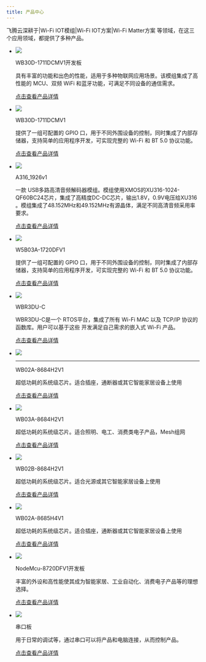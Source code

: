```yaml
---
title: 产品中心
---
```





飞腾云深耕于|Wi-Fi IOT模组|Wi-Fi IOT方案|Wi-Fi Matter方案 等领域，在这三个应用领域，都提供了多种产品。



<!-- <!DOCTYPE html>
<html lang="en">
<head>
<meta charset="UTF-8">
<meta name="viewport" content="width=device-width, initial-scale=1.0">
<title>Grid Template</title>
<link rel="stylesheet" href="../solutions/styles.css">
</head>
<body>
    <div class="grid-container" id="gridContainer">
        <div class="grid-item" onclick="window.location.href='/zh/products/8720df/W5B03A-1720DFV1/';">
            <img src="/assets/images/chanpin-tu/插座1.jpg" alt="Image 1">
            <h2>W5B03A-1720DFV1 </h2>
            <p>提供了一组可配置的 GPIO 口，用于不同外围设备的控制，同时集成了内部存储器，支持简单的应用程序开发，可实现完整的 Wi-Fi 和 BT 5.0 协议功能。</p>
        </div>
        <div  class="grid-item" onclick="window.location.href='/zh/products/8720cf/WBR3DU-C/';">
            <img src="/assets/images/chanpin-tu/8720cf.jpg" alt="Image 2">
            <h2>WBR3DU-C</h2>
            <p> WBR3DU-C是一个 RTOS平台，集成了所有 Wi-Fi MAC 以及 TCP/IP 协议的函数库。用户可以基于这些 开发满足自己需求的嵌入式 Wi-Fi 产品。</p>
        </div>
        <div class="grid-item" onclick="window.location.href='/zh/products/matter/socket1_5/';" >
            <img src="/assets/images/chanpin-tu/wb02a.jpg" alt="Image 2">
            <h2>WB02A-8684H2V1</h2>
            <p>超低功耗的系统级芯片。适合插座，通断器或其它智能家居设备上使用</p>
        </div>
        <div  class="grid-item" onclick="window.location.href='/zh/products/matter/WB03A-8684H2V1/';" >
            <img src="/assets/images/chanpin-tu/wb03a.jpg" alt="Image 2">
            <h2>WB03A-8684H2V1</h2>
            <p>超低功耗的系统级芯片。适合照明、电工、消费类电子产品，Mesh组网</p>
        </div>
        <div  class="grid-item" onclick="window.location.href='/zh/products/matter/WB02B-8684H2V1/';">
            <img src="/assets/images/chanpin-tu/wb02b.jpg" alt="Image 2">
            <h2>WB02B-8684H2V1</h2>
            <p>超低功耗的系统级芯片。适合光源或其它智能家居设备上使用</p>
        </div>
        <div  class="grid-item" onclick="window.location.href='/zh/products/tasmota/tasmota-matter/';">
            <img src="/assets/images/chanpin-tu/wb02a-h4.jpg" alt="Image 2">
            <h2>WB02A-8685H4V1</h2>
            <p>超低功耗的系统级芯片。适合插座，通断器或其它智能家居设备上使用</p>
        </div>
        <div  class="grid-item" onclick="window.location.href='/zh/products/8720df/dev_board/';">
            <img src="/assets/images/8720DF/NodeMcu-8720DFV1开发板(1).png" alt="Image 2">
            <h2>NodeMcu-8720DFV1开发板</h2>
            <p>丰富的外设和高性能使其成为智能家居、工业自动化、消费电子产品等的理想选择。</p>
        </div>
        <div  class="grid-item" onclick="window.location.href='/zh/products/serial_board/';">
            <img src="/assets/images/串口版.jpg" alt="Image 2">
            <h2>串口板</h2>
            <p>用于日常的调试等，通过串口可以将产品和电脑连接，从而控制产品，波特率向下兼容（1.5M/2M）</p>
        </div>
    </div>
</body>
</html> 

-   ![](/assets/images/chanpin-tu/插座1.jpg)

    WB30D-1711DCMV1

    提供了一组可配置的 GPIO 口，用于不同外围设备的控制，同时集成了内部存储器，支持简单的应用程序开发，可实现完整的 Wi-Fi 和 BT 5.0 协议功能。

    [点击查看产品详情](../products/dev_board/RTL8711dev_board.md)

-   ![](/assets/images/chanpin-tu/插座1.jpg)

    WB30D-1711DCMV1

    提供了一组可配置的 GPIO 口，用于不同外围设备的控制，同时集成了内部存储器，支持简单的应用程序开发，可实现完整的 Wi-Fi 和 BT 5.0 协议功能。

    [点击查看产品详情](../products/dev_board/RTL8711dev_board.md)
https://phaten-audio.com/zh/products/hifi_audio/a316_1926v1/
-->


<div class="grid cards" markdown>

-   ![](/assets/images/chanpin-tu/8711开发板.png)

    WB30D-1711DCMV1开发板

    具有丰富的功能和出色的性能，适用于多种物联网应用场景。该模组集成了高性能的 MCU、双频 WiFi 和蓝牙功能，可满足不同设备的通信需求。

    [点击查看产品详情](../products/dev_board/RTL8711.md)

-   ![](/assets/images/speaker/11-08/model/8711model.png)

    WB30D-1711DCMV1

    提供了一组可配置的 GPIO 口，用于不同外围设备的控制，同时集成了内部存储器，支持简单的应用程序开发，可实现完整的 Wi-Fi 和 BT 5.0 协议功能。

    [点击查看产品详情](../products/model/RTL8711.md)

-   ![](/assets/images/speaker/11-08/model/A316-product.png)

    A316_1926v1

    ⼀款 USB多路高清音频解码器模组。模组使⽤XMOS的XU316-1024-QF60BC24芯⽚，集成了高精度DC-DC芯片，输出1.8V，0.9V电压给XU316 。模组集成了48.152MHz和49.152MHz有源晶体，满足不同高清音频采用率要求。

    [点击查看产品详情](https://phaten-audio.com/zh/products/hifi_audio/a316_1926v1/)

-   ![](/assets/images/chanpin-tu/插座1.jpg)

    W5B03A-1720DFV1

    提供了一组可配置的 GPIO 口，用于不同外围设备的控制，同时集成了内部存储器，支持简单的应用程序开发，可实现完整的 Wi-Fi 和 BT 5.0 协议功能。

    [点击查看产品详情](../products/8720df/W5B03A-1720DFV1.md)

-   ![](/assets/images/chanpin-tu/8720cf.jpg)

    WBR3DU-C

    WBR3DU-C是一个 RTOS平台，集成了所有 Wi-Fi MAC 以及 TCP/IP 协议的函数库。用户可以基于这些 开发满足自己需求的嵌入式 Wi-Fi 产品。

    [点击查看产品详情](../products/8720cf/WBR3DU-C.md)

-   ![](/assets/images/chanpin-tu/wb02a.jpg)

    ---
    WB02A-8684H2V1

    超低功耗的系统级芯片。适合插座，通断器或其它智能家居设备上使用

    [点击查看产品详情](../products/matter/socket1_5.md)

-   ![](/assets/images/chanpin-tu/wb03a.png)

    WB03A-8684H2V1
    
    超低功耗的系统级芯片。适合照明、电工、消费类电子产品，Mesh组网

    [点击查看产品详情](../products/matter/WB03A-8684H2V1.md)
    
-   ![](/assets/images/chanpin-tu/wb02b.jpg)

    WB02B-8684H2V1

    超低功耗的系统级芯片。适合光源或其它智能家居设备上使用

    [点击查看产品详情](../products/matter/WB02B-8684H2V1.md)
   
-   ![](/assets/images/chanpin-tu/wb02a-h4.jpg)

    WB02A-8685H4V1

    超低功耗的系统级芯片。适合插座，通断器或其它智能家居设备上使用

    [点击查看产品详情](../products/tasmota/tasmota-matter.md)
   
-   ![](/assets/images/8720DF/NodeMcu-8720DFV1开发板(1).png)

    NodeMcu-8720DFV1开发板

    丰富的外设和高性能使其成为智能家居、工业自动化、消费电子产品等的理想选择。

    [点击查看产品详情](../products/8720df/dev_board.md)
   
-   ![](/assets/images/chanpin-tu/17.jpg)

    串口板

    用于日常的调试等，通过串口可以将产品和电脑连接，从而控制产品。

    [点击查看产品详情](../products/serial_board.md)
   

</div>
